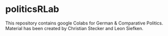 # politicsRLab
This repository contains google Colabs for German &amp; Comparative Politics. Material has been created by Christian Stecker and Leon Siefken. 
